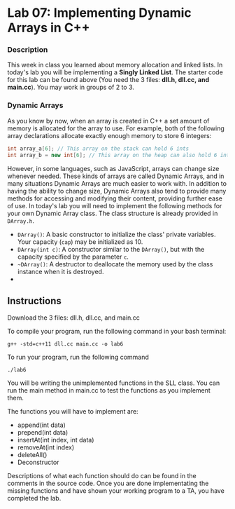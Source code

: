# Lab 07: Implementing Dynamic Arrays in C++

### Description

This week in class you learned about memory allocation and linked lists. In today's lab you will be implementing a **Singly Linked List**.
The starter code for this lab can be found above (You need the 3 files: **dll.h, dll.cc, and main.cc**). You may work in groups of 2 to 3. 


### Dynamic Arrays

As you know by now, when an array is created in C++ a set amount of memory is allocated for the array to use. For example, both of the following array declarations allocate exactly enough memory to store 6 integers:

```C++
int array_a[6]; // This array on the stack can hold 6 ints
int array_b = new int[6]; // This array on the heap can also hold 6 ints
```

However, in some languages, such as JavaScript, arrays can change size whenever needed. These kinds of arrays are called Dynamic Arrays, and in many situations Dynamic Arrays are much easier to work with. In addition to having the ability to change size, Dynamic Arrays also tend to provide many methods for accessing and modifying their content, providing further ease of use. In today's lab you will need to implement the following methods for your own Dynamic Array class. The class structure is already provided in `DArray.h`.

+ `DArray()`: A basic constructor to initialize the class' private variables. Your capacity (`cap`) may be initialized as 10.
+ `DArray(int c)`: A constructor similar to the `DArray()`, but with the capacity specified by the parameter `c`.
+ `~DArray()`: A destructor to deallocate the memory used by the class instance when it is destroyed.
+ 

## Instructions

Download the 3 files: dll.h, dll.cc, and main.cc

To compile your program, run the following command in your bash terminal:
```
g++ -std=c++11 dll.cc main.cc -o lab6
```
To run your program, run the following command
```
./lab6
```
You will be writing the unimplemented functions in the SLL class. You can run the main method in main.cc to test the functions as you implement them.

The functions you will have to implement are:
+ append(int data)
+ prepend(int data)
+ insertAt(int index, int data)
+ removeAt(int index)
+ deleteAll()
+ Deconstructor

Descriptions of what each function should do can be found in the comments in the source code. 
Once you are done implementating the missing functions and have shown your working program to a TA, you have completed the lab.
